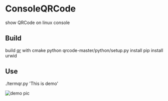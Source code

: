 # ConsoleQRCode
show QRCode on linux console

## Build
build [qr](https://github.com/rsky/qrcode) with cmake
python qrcode-master/python/setup.py install
pip install urwid

## Use
./termqr.py 'This is demo'

![demo pic](http://storage1.imgchr.com/eIAO.png)
